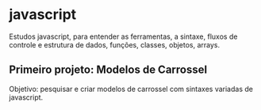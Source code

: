 
# javascript



Estudos javascript, para entender as ferramentas, a sintaxe, fluxos de controle e estrutura de dados, funções, classes, objetos, arrays.

## Primeiro projeto: Modelos de Carrossel

Objetivo: pesquisar e criar modelos de carrossel com sintaxes variadas de javascript.






